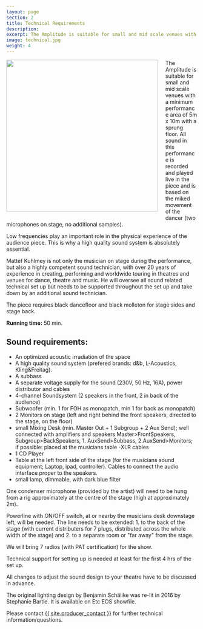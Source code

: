 ```yaml
---
layout: page
section: 2
title: Technical Requirements
description:
excerpt: The Amplitude is suitable for small and mid scale venues with a minimum performance area of 5m x 10m with a sprung floor. All sound in this performance is recorded and played live in the piece and is based on the miked movement of the dancer. <br><br> Read more...
image: technical.jpg
weight: 4
---
```

<a href="{{ site.url }}/assets/TheAmplitudeGenericLightingPlan.pdf"><img style="float: left; margin-left: 0px; margin-right: 20px; margin-bottom: 10px;" width="400px" src="../images/soundandlightplan.png"></a>
The Amplitude is suitable for small and mid scale venues with a minimum performance area of 5m x 10m with a sprung floor.
All sound in this performance is recorded and played live in the piece and is based on the miked movement of the dancer (two microphones on stage, no additional samples).

Low frequencies play an important role in the physical experience of the audience piece. This is why a high quality sound system is absolutely essential.

Mattef Kuhlmey is not only the musician on stage during the performance, but also a highly competent sound technician, with over 20 years of experience in creating, performing and worldwide touring in theatres and venues for dance, theatre and music. He will oversee all sound related technical set up but needs to be supported throughout the set up and take down by an additional sound technician.

The piece requires black dancefloor and black molleton for stage sides and stage back.

**Running time:**  50 min.


## Sound requirements:

 - An optimized acoustic irradiation of the space
 - A high quality sound system (prefered brands: d&b, L-Acoustics, Kling&Freitag).
 - A subbass
 - A separate voltage supply for the sound (230V, 50 Hz, 16A), power distributor and cables
 - 4-channel Soundsystem (2 speakers in the front, 2 in back of the audience)
 - Subwoofer (min. 1 for FOH as monopatch, min 1 for back as monopatch)
 - 2 Monitors on stage (left and right behind the front speakers, directed to the stage, on the floor)
 - small Mixing Desk (min. Master Out + 1 Subgroup + 2 Aux Send);  well connected with amplifiers and speakers Master>FrontSpeakers, Subgroup>BackSpeakers, 1. AuxSend>Subbass, 2.AuxSend>Monitors; if possible: placed at the musicians table
 -XLR cables
 - 1 CD Player
 - Table at the left front side of the stage (for the musicians sound equipment; Laptop, ipad, controller). Cables to connect the audio interface proper to the speakers.
 - small lamp, dimmable, with dark blue filter

One condenser microphone (provided by the artist) will need to be hung from a rig approximately at the centre of the stage (high at approximately 2m).

Powerline with ON/OFF switch, at or nearby the musicians desk downstage left, will be needed. The line needs to be extended: 1. to the back of the stage (with current distributers for 7 plugs, distributed across the whole width of the stage) and 2. to a separate room or "far away" from the stage.

We will bring 7 radios (with PAT certification) for the show.

Technical support for setting up is needed at least for the first 4 hrs of the set up.

All changes to adjust the sound design to your theatre have to be discussed in advance.

The original lighting design by Benjamin Schälike was re-lit in 2016 by Stephanie Bartle. It is available on Etc EOS showfile.

Please contact <a href="mailto:{{site.producer_email}}">{{ site.producer_contact }}</a> for further technical information/questions.
